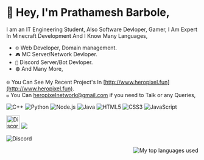 # 👋 Hey, I'm Prathamesh Barbole, 
I am an IT Engineering Student, Also Software Devloper, Gamer, I Am Expert In Minecraft Development And I Know Many Languages,

* `🌐` Web Developer, Domain management.
* `🎮` MC Server/Network Devloper.
* `🤖` Discord Server/Bot Devloper.
* `🟢` And Many More,



`🌐` You Can See My Recent Project's In [http://www.heropixel.fun](http://www.heropixel.fun).
<br>
`✉️` You Can [heropixelnetwork@gmail.com](mailto:heropixelnetwork@gmail.com) if you need to Talk or any Queries,

![C++](https://img.shields.io/badge/C++-E34F26?style=for-the-badge&logo=c++&logoColor=white)
![Python](https://img.shields.io/badge/Python-3776AB?style=for-the-badge&logo=python&logoColor=white) ![Node.js](https://img.shields.io/badge/Node.js-43853D?style=for-the-badge&logo=node.js&logoColor=white)
![Java](https://img.shields.io/badge/Java-007396?style=for-the-badge&logo=java&logoColor=white)
![HTML5](https://img.shields.io/badge/HTML5-E34F26?style=for-the-badge&logo=html5&logoColor=white)
![CSS3](https://img.shields.io/badge/CSS3-1572B6?style=for-the-badge&logo=css3&logoColor=white)
![JavaScript](https://img.shields.io/badge/JavaScript-F7DF1E?style=for-the-badge&logo=javascript&logoColor=black)


[<img alt="Discord" width="35px" src="https://skillicons.dev/icons?i=discord" />](https://discord.com/users/794211471516893204) 
<img src="https://komarev.com/ghpvc/?username=2208Prathamesh&color=blue">


![Discord](https://lanyard.cnrad.dev/api/794211471516893204)

<img align="right" alt="My top languages used" src="https://github-readme-stats.vercel.app/api/top-langs/?username=2208Prathamesh&theme=github_dark&show_icons=true&layout=compact" />

